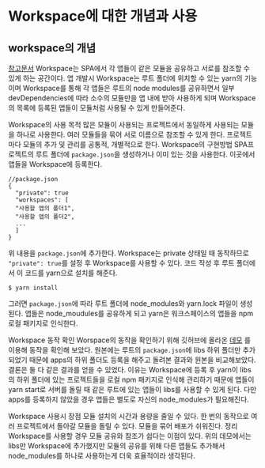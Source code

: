 # Workspace에 대한 개념과 사용
## workspace의 개념
[참고문서](https://musma.github.io/2019/04/02/yarn-workspaces.html)
Workspace는 SPA에서 각 앱들이 같은 모듈을 공유하고 서로를 참조할 수 있게 하는 공간이다. 앱 개발시 Workspace는 루트 폴더에 위치할 수 있는 yarn의 기능이며 Workspace를 통해 각 앱들은 루트의 node modules를 공유하면서 일부 devDependencies에 따라 소수의 모듈만을 앱 내에 받아 사용하게 되며 Workspace의 목록에 등록된 앱들이 모듈처럼 사용될 수 있게 만들어준다.

Workspace의 사용 목적
많은 모듈이 사용되는 프로젝트에서 동일하게 사용되는 모듈을 하나로 사용한다.
여러 모듈들을 묶어 서로 이름으로 참조할 수 있게 한다.
프로젝트마다 모듈의 추가 및 관리를 공통적, 개별적으로 한다.
Workspace의 구현방법
SPA프로젝트의 루트 폴더에 `package.json`을 생성하거나 이미 있는 것을 사용한다. 이곳에서 앱들을 Workspace에 등록한다.

```
//package.json
{
  "private": true
  "workspaces": [
  "사용할 앱의 폴더1", 
  "사용할 앱의 폴더2", 
  ...
  ]
}
```
위 내용을 `package.json`에 추가한다. Workspace는 private 상태일 때 동작하므로 `"private": true`를 설정 후 Workspace를 사용할 수 있다. 코드 작성 후 루트 폴더에서 이 코드를 yarn으로 설치를 해준다.

`$ yarn install`

그러면 `package.json`에 따라 루트 폴더에 node_modules와 yarn.lock 파일이 생성된다. 앱들은 node_moudules를 공유하게 되고 yarn은 워크스페이스의 앱들을 npm 로컬 패키지로 인식한다.

Workspace 동작 확인
Worspace의 동작을 확인하기 위해 깃허브에 올라온 [데모](https://github.com/anuroopjoy/npm7-sample)
를 이용해 동작을 확인해 보았다. 원본에는 루트의 `package.json`에 libs 하위 폴더만 추가되었기 때문에 apps의 하위 폴더도 등록을 해주고 돌려본 결과와 원본을 비교해보았다. 결론은 둘 다 같은 결과를 얻을 수 있었다. 이유는 Workspace에 등록 후 yarn이 libs의 하위 폴더에 있는 프로젝트들을 로컬 npm 패키지로 인식해 관리하기 때문에 앱들이 yarn start로 서버를 돌릴 때 같은 루트에 있는 앱들이 libs를 사용할 수 있게 된다. 다만 apps를 등록하지 않았을 경우 앱들은 별도로 자신의 node_modules가 필요해진다.

Workspace 사용시 장점
모듈 설치의 시간과 용량을 줄일 수 있다.
한 번의 동작으로 여러 프로젝트에서 돌아갈 모듈을 돌릴 수 있다.
모듈을 묶어 배포가 쉬워진다.
정리
Workspace를 사용할 경우 모듈 공유와 참조가 쉽다는 이점이 있다. 위의 데모에서는 libs만 Workspace에 추가했지만 모듈의 공유를 위해 다른 앱들도 추가해서 node_modules를 하나로 사용하는게 더욱 효율적이라 생각된다.
